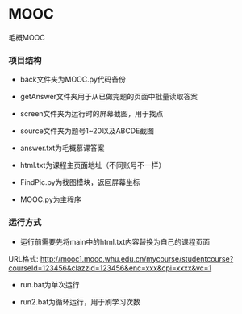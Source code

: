 # MOOC

毛概MOOC

### 项目结构

- back文件夹为MOOC.py代码备份

- getAnswer文件夹用于从已做完题的页面中批量读取答案

- screen文件夹为运行时的屏幕截图，用于找点

- source文件夹为题号1~20以及ABCDE截图

- answer.txt为毛概慕课答案

- html.txt为课程主页面地址（不同账号不一样）

- FindPic.py为找图模块，返回屏幕坐标

- MOOC.py为主程序

### 运行方式

- 运行前需要先将main中的html.txt内容替换为自己的课程页面

URL格式: http://mooc1.mooc.whu.edu.cn/mycourse/studentcourse?courseId=123456&clazzid=123456&enc=xxx&cpi=xxxx&vc=1

- run.bat为单次运行

- run2.bat为循环运行，用于刷学习次数